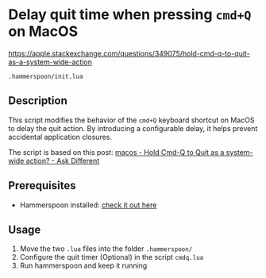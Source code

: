 # Delay quit time when pressing `cmd+Q` on MacOS

https://apple.stackexchange.com/questions/349075/hold-cmd-q-to-quit-as-a-system-wide-action

`.hammerspoon/init.lua`

## Description

This script modifies the behavior of the `cmd+Q` keyboard shortcut on MacOS to delay the quit action. By introducing a configurable delay, it helps prevent accidental application closures.

The script is based on this post: [macos - Hold Cmd-Q to Quit as a system-wide action? - Ask Different](https://apple.stackexchange.com/questions/349075/hold-cmd-q-to-quit-as-a-system-wide-action)

## Prerequisites

- Hammerspoon installed: [check it out here](https://www.hammerspoon.org/)

## Usage

1. Move the two `.lua` files into the folder `.hammerspoon/`
2. Configure the quit timer (Optional) in the script `cmdq.lua`
3. Run hammerspoon and keep it running
